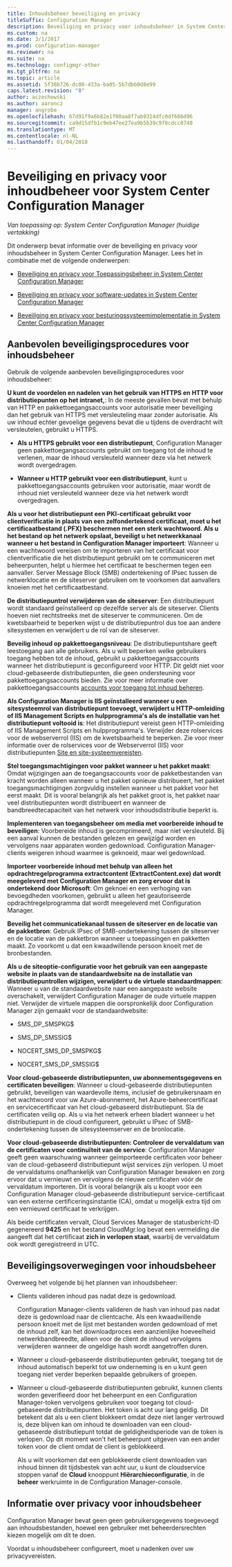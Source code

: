 ```yaml
---
title: Inhoudsbeheer beveiliging en privacy
titleSuffix: Configuration Manager
description: Beveiliging en privacy voor inhoudsbeheer in System Center Configuration Manager optimaliseren.
ms.custom: na
ms.date: 3/1/2017
ms.prod: configuration-manager
ms.reviewer: na
ms.suite: na
ms.technology: configmgr-other
ms.tgt_pltfrm: na
ms.topic: article
ms.assetid: 5f38b726-dc00-433a-ba05-5b7dbb0d8e99
caps.latest.revision: "8"
author: aczechowski
ms.author: aaroncz
manager: angrobe
ms.openlocfilehash: 67d91f9a6b82e1f00aa8f7ab9314dfc0df686d96
ms.sourcegitcommit: ca9d15dfb1c9eb47ee27ea9b5b39c9f8cdcc0748
ms.translationtype: MT
ms.contentlocale: nl-NL
ms.lasthandoff: 01/04/2018
---
```

# <a name="security-and-privacy-for-content-management-for-system-center-configuration-manager"></a>Beveiliging en privacy voor inhoudbeheer voor System Center Configuration Manager

*Van toepassing op: System Center Configuration Manager (huidige vertakking)*

Dit onderwerp bevat informatie over de beveiliging en privacy voor inhoudsbeheer in System Center Configuration Manager. Lees het in combinatie met de volgende onderwerpen:  

-   [Beveiliging en privacy voor Toepassingsbeheer in System Center Configuration Manager](../../../apps/plan-design/security-and-privacy-for-application-management.md)  

-   [Beveiliging en privacy voor software-updates in System Center Configuration Manager](/sccm/sum/plan-design/security-and-privacy-for-software-updates)  

-   [Beveiliging en privacy voor besturingssysteemimplementatie in System Center Configuration Manager](../../../osd/plan-design/security-and-privacy-for-operating-system-deployment.md)  

##  <a name="BKMK_Security_ContentManagement"></a> Aanbevolen beveiligingsprocedures voor inhoudsbeheer  
 Gebruik de volgende aanbevolen beveiligingsprocedures voor inhoudsbeheer:  

 **U kunt de voordelen en nadelen van het gebruik van HTTPS en HTTP voor distributiepunten op het intranet,**: In de meeste gevallen bevat met behulp van HTTP en pakkettoegangsaccounts voor autorisatie meer beveiliging dan het gebruik van HTTPS met versleuteling maar zonder autorisatie. Als uw inhoud echter gevoelige gegevens bevat die u tijdens de overdracht wilt versleutelen, gebruikt u HTTPS.  

-   **Als u HTTPS gebruikt voor een distributiepunt**, Configuration Manager geen pakkettoegangsaccounts gebruikt om toegang tot de inhoud te verlenen, maar de inhoud versleuteld wanneer deze via het netwerk wordt overgedragen.  

-   **Wanneer u HTTP gebruikt voor een distributiepunt**, kunt u pakkettoegangsaccounts gebruiken voor autorisatie, maar wordt de inhoud niet versleuteld wanneer deze via het netwerk wordt overgedragen.  


**Als u voor het distributiepunt een PKI-certificaat gebruikt voor clientverificatie in plaats van een zelfondertekend certificaat, moet u het certificaatbestand (.PFX) beschermen met een sterk wachtwoord. Als u het bestand op het netwerk opslaat, beveiligt u het netwerkkanaal wanneer u het bestand in Configuration Manager importeert**: Wanneer u een wachtwoord vereisen om te importeren van het certificaat voor clientverificatie die het distributiepunt gebruikt om te communiceren met beheerpunten, helpt u hiermee het certificaat te beschermen tegen een aanvaller. Server Message Block (SMB) ondertekening of IPsec tussen de netwerklocatie en de siteserver gebruiken om te voorkomen dat aanvallers knoeien met het certificaatbestand.  

**De distributiepuntrol verwijderen van de siteserver**: Een distributiepunt wordt standaard geïnstalleerd op dezelfde server als de siteserver. Clients hoeven niet rechtstreeks met de siteserver te communiceren. Om de kwetsbaarheid te beperken wijst u de distributiepuntrol dus toe aan andere sitesystemen en verwijdert u de rol van de siteserver.  

**Beveilig inhoud op pakkettoegangsniveau**: De distributiepuntshare geeft leestoegang aan alle gebruikers. Als u wilt beperken welke gebruikers toegang hebben tot de inhoud, gebruikt u pakkettoegangsaccounts wanneer het distributiepunt is geconfigureerd voor HTTP. Dit geldt niet voor cloud-gebaseerde distributiepunten, die geen ondersteuning voor pakkettoegangsaccounts bieden. Zie voor meer informatie over pakkettoegangsaccounts [accounts voor toegang tot inhoud beheren](../../../core/plan-design/hierarchy/manage-accounts-to-access-content.md).


**Als Configuration Manager is IIS geïnstalleerd wanneer u een sitesysteemrol van distributiepunt toevoegt, verwijdert u HTTP-omleiding of IIS Management Scripts en hulpprogramma's als de installatie van het distributiepunt voltooid is**: Het distributiepunt vereist geen HTTP-omleiding of IIS Management Scripts en hulpprogramma's. Verwijder deze rolservices voor de webserverrol (IIS) om de kwetsbaarheid te beperken.  Zie voor meer informatie over de rolservices voor de Webserverrol (IIS) voor distributiepunten [Site en site-systeemvereisten](/sccm/core/plan-design/configs/site-and-site-system-prerequisites).  

**Stel toegangsmachtigingen voor pakket wanneer u het pakket maakt**: Omdat wijzigingen aan de toegangsaccounts voor de pakketbestanden van kracht worden alleen wanneer u het pakket opnieuw distribueert, het pakket toegangsmachtigingen zorgvuldig instellen wanneer u het pakket voor het eerst maakt. Dit is vooral belangrijk als het pakket groot is, het pakket naar veel distributiepunten wordt distribueert en wanneer de bandbreedtecapaciteit van het netwerk voor inhoudsdistributie beperkt is.  

**Implementeren van toegangsbeheer om media met voorbereide inhoud te beveiligen**: Voorbereide inhoud is gecomprimeerd, maar niet versleuteld. Bij een aanval kunnen de bestanden gelezen en gewijzigd worden en vervolgens naar apparaten worden gedownload. Configuration Manager-clients weigeren inhoud waarmee is geknoeid, maar wel gedownload.  

**Importeer voorbereide inhoud met behulp van alleen het opdrachtregelprogramma extractcontent (ExtractContent.exe) dat wordt meegeleverd met Configuration Manager en zorg ervoor dat is ondertekend door Microsoft**: Om geknoei en een verhoging van bevoegdheden voorkomen, gebruikt u alleen het geautoriseerde opdrachtregelprogramma dat wordt meegeleverd met Configuration Manager.  

**Beveilig het communicatiekanaal tussen de siteserver en de locatie van de pakketbron**: Gebruik IPsec of SMB-ondertekening tussen de siteserver en de locatie van de pakketbron wanneer u toepassingen en pakketten maakt. Zo voorkomt u dat een kwaadwillende persoon knoeit met de bronbestanden.  

**Als u de siteoptie-configuratie voor het gebruik van een aangepaste website in plaats van de standaardwebsite na de installatie van distributiepuntrollen wijzigen, verwijdert u de virtuele standaardmappen**: Wanneer u van de standaardwebsite naar een aangepaste website overschakelt, verwijdert Configuration Manager de oude virtuele mappen niet. Verwijder de virtuele mappen die oorspronkelijk door Configuration Manager zijn gemaakt voor de standaardwebsite:  

-   SMS_DP_SMSPKG$  

-   SMS_DP_SMSSIG$  

-   NOCERT_SMS_DP_SMSPKG$  

-   NOCERT_SMS_DP_SMSSIG$  

**Voor cloud-gebaseerde distributiepunten, uw abonnementsgegevens en certificaten beveiligen**: Wanneer u cloud-gebaseerde distributiepunten gebruikt, beveiligen van waardevolle items, inclusief de gebruikersnaam en het wachtwoord voor uw Azure-abonnement, het Azure-beheercertificaat en servicecertificaat van het cloud-gebaseerd distributiepunt. Sla de certificaten veilig op. Als u via het netwerk erheen bladert wanneer u het distributiepunt in de cloud configureert, gebruikt u IPsec of SMB-ondertekening tussen de sitesysteemserver en de bronlocatie.  

**Voor cloud-gebaseerde distributiepunten: Controleer de vervaldatum van de certificaten voor continuïteit van de service**: Configuration Manager geeft geen waarschuwing wanneer geïmporteerde certificaten voor beheer van de cloud-gebaseerd distributiepunt wijst services zijn verlopen. U moet de vervaldatums onafhankelijk van Configuration Manager bewaken en zorg ervoor dat u vernieuwt en vervolgens de nieuwe certificaten vóór de vervaldatum importeren. Dit is vooral belangrijk als u koopt voor een Configuration Manager cloud-gebaseerde distributiepunt service-certificaat van een externe certificeringsinstantie (CA), omdat u mogelijk extra tijd om een vernieuwd certificaat te verkrijgen.  

 Als beide certificaten vervalt, Cloud Services Manager de statusbericht-ID gegenereerd **9425** en het bestand CloudMgr.log bevat een vermelding die aangeeft dat het certificaat **zich in verlopen staat**, waarbij de vervaldatum ook wordt geregistreerd in UTC.  

## <a name="security-considerations-for-content-management"></a>Beveiligingsoverwegingen voor inhoudsbeheer  
Overweeg het volgende bij het plannen van inhoudsbeheer:  

-   Clients valideren inhoud pas nadat deze is gedownload.  

     Configuration Manager-clients valideren de hash van inhoud pas nadat deze is gedownload naar de clientcache. Als een kwaadwillende persoon knoeit met de lijst met bestanden worden gedownload of met de inhoud zelf, kan het downloadproces een aanzienlijke hoeveelheid netwerkbandbreedte, alleen voor de client de inhoud vervolgens verwijderen wanneer de ongeldige hash wordt aangetroffen duren.  

-   Wanneer u cloud-gebaseerde distributiepunten gebruikt, toegang tot de inhoud automatisch beperkt tot uw onderneming is en u kunt geen toegang niet verder beperken bepaalde gebruikers of groepen.  

-   Wanneer u cloud-gebaseerde distributiepunten gebruikt, kunnen clients worden geverifieerd door het beheerpunt en een Configuration Manager-token vervolgens gebruiken voor toegang tot cloud-gebaseerde distributiepunten. Het token is acht uur lang geldig. Dit betekent dat als u een client blokkeert omdat deze niet langer vertrouwd is, deze blijven kan om inhoud te downloaden van een cloud-gebaseerde distributiepunt totdat de geldigheidsperiode van de token is verlopen. Op dit moment won't het beheerpunt uitgeven van een ander token voor de client omdat de client is geblokkeerd.  

     Als u wilt voorkomen dat een geblokkeerde client downloaden van inhoud binnen dit tijdsbestek van acht uur, u kunt de cloudservice stoppen vanaf de **Cloud** knooppunt **Hiërarchieconfiguratie**, in de **beheer** werkruimte in de Configuration Manager-console.  

##  <a name="BKMK_Privacy_ContentManagement"></a> Informatie over privacy voor inhoudsbeheer  
 Configuration Manager bevat geen geen gebruikersgegevens toegevoegd aan inhoudsbestanden, hoewel een gebruiker met beheerdersrechten kiezen mogelijk om dit te doen.  

 Voordat u inhoudsbeheer configureert, moet u nadenken over uw privacyvereisten.  
